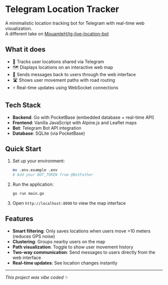 # Telegram Location Tracker

A minimalistic location tracking bot for Telegram with real-time web visualization. <br>
A different take on [MouamleH/tg-live-location-bot](https://github.com/MouamleH/tg-live-location-bot)

## What it does

- 📍 Tracks user locations shared via Telegram
- 🗺️ Displays locations on an interactive web map
- 📱 Sends messages back to users through the web interface
- 🛣️ Shows user movement paths with road routing
- ⚡ Real-time updates using WebSocket connections

## Tech Stack

- **Backend**: Go with PocketBase (embedded database + real-time API)
- **Frontend**: Vanilla JavaScript with Alpine.js and Leaflet maps
- **Bot**: Telegram Bot API integration
- **Database**: SQLite (via PocketBase)

## Quick Start

1. Set up your environment:
   ```bash
   mv .env.example .env
   # Add your BOT_TOKEN from @BotFather
   ```

2. Run the application:
   ```bash
   go run main.go
   ```

3. Open `http://localhost:8090` to view the map interface

## Features

- **Smart filtering**: Only saves locations when users move >10 meters (reduces GPS noise)
- **Clustering**: Groups nearby users on the map
- **Path visualization**: Toggle to show user movement history
- **Two-way communication**: Send messages to users directly from the web interface
- **Real-time updates**: See location changes instantly

---

*This project was vibe coded* ✨
